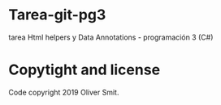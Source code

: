 # Tarea-git-pg3
tarea Html helpers y Data Annotations - programación 3 (C#)

# Copytight and license
Code copyright 2019 Oliver Smit.
